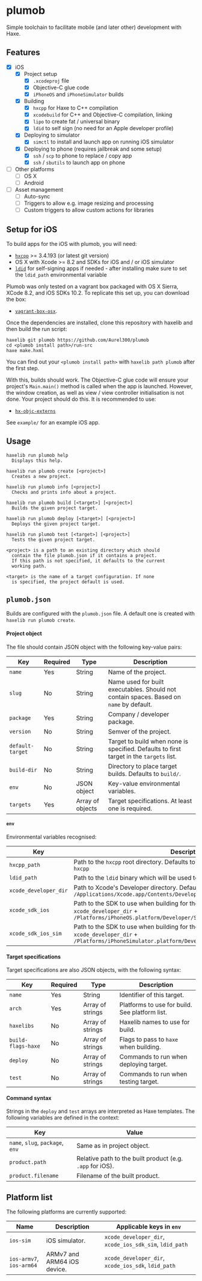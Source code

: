# plumob #

Simple toolchain to facilitate mobile (and later other) development with Haxe.

## Features ##

 - [x] iOS
   - [x] Project setup
     - [x] `.xcodeproj` file
     - [x] Objective-C glue code
     - [x] `iPhoneOS` and `iPhoneSimulator` builds
   - [x] Building
     - [x] `hxcpp` for Haxe to C++ compilation
     - [x] `xcodebuild` for C++ and Objective-C compilation, linking
     - [x] `lipo` to create fat / universal binary
     - [x] `ldid` to self sign (no need for an Apple developer profile)
   - [x] Deploying to simulator
     - [x] `simctl` to install and launch app on running iOS simulator
   - [x] Deploying to phone (requires jailbreak and some setup)
     - [x] `ssh` / `scp` to phone to replace / copy app
     - [x] `ssh` / `sbutils` to launch app on phone
 - [ ] Other platforms
   - [ ] OS X
   - [ ] Android
 - [ ] Asset management
   - [ ] Auto-sync
   - [ ] Triggers to allow e.g. image resizing and processing
   - [ ] Custom triggers to allow custom actions for libraries

## Setup for iOS ##

To build apps for the iOS with plumob, you will need:

 - [`hxcpp`](https://github.com/HaxeFoundation/hxcpp) >= 3.4.193 (or latest git version)
 - OS X with Xcode >= 8.2 and SDKs for iOS and / or iOS simulator
 - [`ldid`](http://iphonedevwiki.net/index.php/Ldid) for self-signing apps if needed - after installing make sure to set the `ldid_path` environmental variable

Plumob was only tested on a vagrant box packaged with OS X Sierra, XCode 8.2, and iOS SDKs 10.2. To replicate this set up, you can download the box:

 - [`vagrant-box-osx`](https://github.com/AndrewDryga/vagrant-box-osx).

Once the dependencies are installed, clone this repository with haxelib and then build the run script:

```
haxelib git plumob https://github.com/Aurel300/plumob
cd <plumob install path>/run-src
haxe make.hxml
```

You can find out your `<plumob install path>` with `haxelib path plumob` after the first step.

With this, builds should work. The Objective-C glue code will ensure your project's `Main.main()` method is called when the app is launched. However, the window creation, as well as view / view controller initialisation is not done. Your project should do this. It is recommended to use:

 - [`hx-objc-externs`](https://github.com/Aurel300/hx-objc-externs)

See `example/` for an example iOS app.

## Usage ##

```
haxelib run plumob help
  Displays this help.

haxelib run plumob create [<project>]
  Creates a new project.

haxelib run plumob info [<project>]
  Checks and prints info about a project.

haxelib run plumob build [<target>] [<project>]
  Builds the given project target.

haxelib run plumob deploy [<target>] [<project>]
  Deploys the given project target.

haxelib run plumob test [<target>] [<project>]
  Tests the given project target.

<project> is a path to an existing directory which should
  contain the file plumob.json if it contains a project.
  If this path is not specified, it defaults to the current
  working path.

<target> is the name of a target configuration. If none
  is specified, the project default is used.
```

## `plumob.json` ##

Builds are configured with the `plumob.json` file. A default one is created with `haxelib run plumob create`.

#### Project object ####

The file should contain JSON object with the following key-value pairs:

| Key | Required | Type | Description |
| --- | -------- | ---- | ----------- |
| `name` | Yes | String | Name of the project. |
| `slug` | No | String | Name used for built executables. Should not contain spaces. Based on `name` by default. |
| `package` | Yes | String | Company / developer package. |
| `version` | No | String | Semver of the project. |
| `default-target` | No | String | Target to build when none is specified. Defaults to first target in the `targets` list. |
| `build-dir` | No | String | Directory to place target builds. Defaults to `build/`. |
| `env` | No | JSON object | Key-value environmental variables. |
| `targets` | Yes | Array of objects | Target specifications. At least one is required. |

#### `env` ###

Environmental variables recognised:

| Key | Description |
| --- | ----------- |
| `hxcpp_path` | Path to the `hxcpp` root directory. Defaults to the path obtained with `haxelib path hxcpp` |
| `ldid_path` | Path to the `ldid` binary which will be used to self-sign apps. |
| `xcode_developer_dir` | Path to Xcode's Developer directory. Defaults to: `/Applications/Xcode.app/Contents/Developer` |
| `xcode_sdk_ios` | Path to the SDK to use when building for the iOS. Defaults to: `xcode_developer_dir` + `/Platforms/iPhoneOS.platform/Developer/SDKs/iPhoneOS10.2.sdk` |
| `xcode_sdk_ios_sim` | Path to the SDK to use when building for the iOS simulator. Defaults to: `xcode_developer_dir` + `/Platforms/iPhoneSimulator.platform/Developer/SDKs/iPhoneSimulator10.2.sdk` |

#### Target specifications ####

Target specifications are also JSON objects, with the following syntax:

| Key | Required | Type | Description |
| --- | -------- | ---- | ----------- |
| `name` | Yes | String | Identifier of this target. |
| `arch` | Yes | Array of strings | Platforms to use for build. See platform list. |
| `haxelibs` | No | Array of strings | Haxelib names to use for build. |
| `build-flags-haxe` | No | Array of strings | Flags to pass to `haxe` when building. |
| `deploy` | No | Array of strings | Commands to run when deploying target. |
| `test` | No | Array of strings | Commands to run when testing target. |

#### Command syntax ####

Strings in the `deploy` and `test` arrays are interpreted as Haxe templates. The following variables are defined in the context:

| Key | Value |
| --- | ----- |
| `name`, `slug`, `package`, `env` | Same as in project object. |
| `product.path` | Relative path to the built product (e.g. `.app` for iOS). |
| `product.filename` | Filename of the built product. |

## Platform list ##

The following platforms are currently supported:

| Name | Description | Applicable keys in `env` |
| ---- | ----------- | ------------------------ |
| `ios-sim` | iOS simulator. | `xcode_developer_dir`, `xcode_ios_sdk_sim`, `ldid_path` |
| `ios-armv7`, `ios-arm64` | ARMv7 and ARM64 iOS device. | `xcode_developer_dir`, `xcode_ios_sdk`, `ldid_path` |
